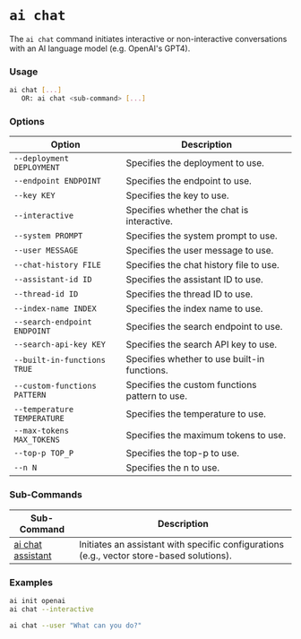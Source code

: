 # `ai chat`

The `ai chat` command initiates interactive or non-interactive conversations with an AI language model (e.g. OpenAI's GPT4).

### Usage

``` bash
ai chat [...]
   OR: ai chat <sub-command> [...]
```

### Options

| Option                       | Description                      |
|------------------------------|----------------------------------|
| `--deployment DEPLOYMENT`    | Specifies the deployment to use. |
| `--endpoint ENDPOINT`        | Specifies the endpoint to use. |
| `--key KEY`                  | Specifies the key to use. |
| `--interactive`              | Specifies whether the chat is interactive. |
| `--system PROMPT`            | Specifies the system prompt to use. |
| `--user MESSAGE`             | Specifies the user message to use. |
| `--chat-history FILE`        | Specifies the chat history file to use. |
| `--assistant-id ID`          | Specifies the assistant ID to use. |
| `--thread-id ID`             | Specifies the thread ID to use. |
| `--index-name INDEX`         | Specifies the index name to use. |
| `--search-endpoint ENDPOINT` | Specifies the search endpoint to use. |
| `--search-api-key KEY`       | Specifies the search API key to use. |
| `--built-in-functions TRUE`  | Specifies whether to use built-in functions. |
| `--custom-functions PATTERN` | Specifies the custom functions pattern to use. |
| `--temperature TEMPERATURE`  | Specifies the temperature to use. |
| `--max-tokens MAX_TOKENS`    | Specifies the maximum tokens to use. |
| `--top-p TOP_P`              | Specifies the top-p to use. |
| `--n N`                      | Specifies the n to use. |

### Sub-Commands

| Sub-Command                    | Description                                                                                   |
|--------------------------------|-----------------------------------------------------------------------------------------------|
| [ai chat assistant](ai-chat-assistant.md) | Initiates an assistant with specific configurations (e.g., vector store-based solutions). |

### Examples

``` bash title="Initialize OpenAI and start an interactive session"
ai init openai
ai chat --interactive
```

``` bash title="Send a user message to the AI"
ai chat --user "What can you do?"
```
```

